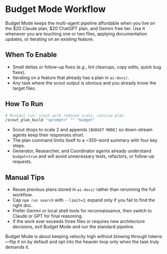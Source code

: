 # Budget Mode Workflow

Budget Mode keeps the multi-agent pipeline affordable when you live on the $20 Claude plan, $20 ChatGPT plan, and Gemini free tier. Use it whenever you are touching one or two files, applying documentation updates, or iterating on an existing feature.

## When To Enable
- Small deltas or follow-up fixes (e.g., lint cleanups, copy edits, quick bug fixes).
- Iterating on a feature that already has a plan in `ai-docs/`.
- Any task where the scout output is obvious and you already know the target files.

## How To Run
```bash
# Minimal run: scout with reduced scale, concise plan
/scout_plan_build "<prompt>" "" "budget"
```
- Scout drops to scale 2 and appends `[BUDGET MODE]` so down-stream agents keep their responses short.
- The plan command limits itself to a ~350-word summary with four key steps.
- Generator, Researcher, and Coordinator agents already understand `budget=true` and will avoid unnecessary tests, refactors, or follow-up requests.

## Manual Tips
- Reuse previous plans stored in `ai-docs/` rather than rerunning the full workflow.
- Cap `npm run search` with `--limit=3`; expand only if you fail to find the right doc.
- Prefer Gemini or local shell tools for reconnaissance, then switch to Claude or GPT for final reasoning.
- If the work ever exceeds three files or requires new architecture decisions, exit Budget Mode and run the standard pipeline.

Budget Mode is about keeping velocity high without blowing through tokens—flip it on by default and opt into the heavier loop only when the task truly demands it.
